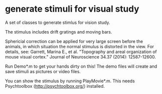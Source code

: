 # generate stimuli for visual study

A set of classes to generate stimlus for vision study.

The stimulus includes drift gratings and moving bars.

Sphericial correction can be applied for very large screen before the animals, in which situation the normal stimulus is distorted in the view. 
For details, see: Garrett, Marina E., et al. "Topography and areal organization of mouse visual cortex." Journal of Neuroscience 34.37 (2014): 12587-12600.

Run Demo*.m to get your hands dirty on this!
The demo files will create and save stimuli as pictures or video files.

You can show the stimulus by running PlayMovie*.m. This needs Psychtoolbox (http://psychtoolbox.org/) installed.

